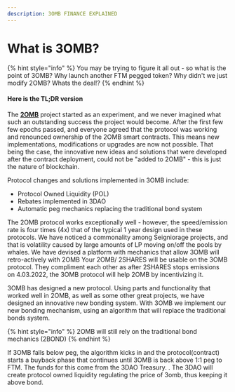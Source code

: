 ```yaml
---
description: 3OMB FINANCE EXPLAINED
---
```


# What is 3OMB?

{% hint style="info" %}
You may be trying to figure it all out - so what is the point of 3OMB? Why launch another FTM pegged token? Why didn't we just modify 2OMB? Whats the deal!?
{% endhint %}

#### Here is the TL;DR version

The [**2OMB**](https://2omb.finance) project started as an experiment, and we never imagined what such an outstanding success the project would become. After the first few few epochs passed, and everyone agreed that the protocol was working and renounced ownership of the 2OMB smart contracts. This means new implementations, modifications or upgrades are now not possible. That being the case, the innovative new ideas and solutions that were developed after the contract deployment, could not be "added to 2OMB" - this is just the nature of blockchain.&#x20;

Protocol changes and solutions implemented in 3OMB include:

* Protocol Owned Liquidity (POL)
* Rebates implemented in 3DAO
* Automatic peg mechanics replacing the traditional bond system

The 2OMB protocol works exceptionally well - however, the speed/emission rate is four times (4x) that of the typical 1 year design used in these protocols. We have noticed a commonality among Seigniorage projects, and that is volatility caused by large amounts of LP moving on/off the pools by whales. We have devised a platform with mechanics that allow 3OMB will retro-actively with 2OMB  Your 2OMB/ 2SHARES will be usable on the 3OMB protocol. They compliment each other as after 2SHARES stops emissions on 4.03.2022, the 3OMB protocol will help 2OMB by incentivizing it.

3OMB has designed a new protocol. Using parts and functionality that worked well in 2OMB, as well as some other great projects, we have designed an innovative new bonding system. With 3OMB we implement our new bonding mechanism, using an algorithm that will replace the traditional bonds system.&#x20;

{% hint style="info" %}
2OMB will still rely on the traditional bond mechanics (2BOND)
{% endhint %}

If 3OMB falls below peg, the algorithm kicks in and the protocol(contract)  starts a buyback phase that continues until 3OMB is back above 1:1 peg to FTM. The funds for this come from the 3DAO Treasury. . The 3DAO will create protocol owned liquidity regulating the price of 3omb, thus keeping it above bond.
